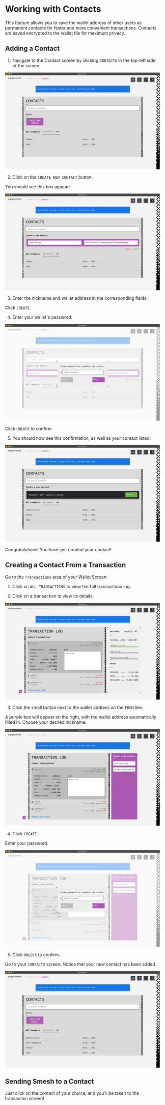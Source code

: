 # Working with Contacts

This feature allows you to save the wallet address of other users as permanent contacts for faster and more convenient transactions. Contacts are saved encrypted to the wallet file for maximum privacy.

## Adding a Contact

1. Navigate to the Contact screen by clicking `CONTACTS` in the top-left side of the screen.

![](images/v1.0/contacts_screen.PNG)

2. Click on the `CREATE NEW CONTACT` button.

You should see this box appear:

![](images/v1.0/create_contact.PNG)

3. Enter the nickname and wallet address in the corresponding fields.

 Click `CREATE`.

4. Enter your wallet's password:

![](images/v1.0/unlock_wallet.png)

Click `UNLOCK` to confirm

5. You should now see this confirmation, as well as your contact listed:

![](images/v1.0/contact_created.png)

Congratulations! You have just created your contact!

## Creating a Contact From a Transaction

Go to the `Transactions` area of your Wallet Screen:

1. Click on `ALL TRANSACTIONS` to view the full transactions log.

2. Click on a transaction to view its details:

![](images/v1.0/create_contact_from_tx.png)

3. Click the small button next to the wallet address on the `FROM` line.

A purple box will appear on the right, with the wallet address automatically filled in. Choose your desired nickname.

![](images/v1.0/create_contact_from_tx_1.png)

4. Click `CREATE`.

Enter your password:

![](images/v1.0/create_contact_from_tx_2.png)

5. Click `UNLOCK` to confirm.

Go to your `CONTACTS` screen. Notice that your new contact has been added.

![](images/v1.0/create_contact_from_txt_3.png)

## Sending Smesh to a Contact

Just click on the contact of your choice, and you'll be taken to the transaction screen!
